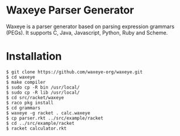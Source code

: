 # Waxeye Parser Generator

Waxeye is a parser generator based on parsing expression grammars (PEGs). It
supports C, Java, Javascript, Python, Ruby and Scheme.

# Installation

```shell
$ git clone https://github.com/waxeye-org/waxeye.git
$ cd waxeye
$ make compiler
$ sudo cp -R bin /usr/local/
$ sudo cp -R lib /usr/local/
$ cd src/racket/waxeye
$ raco pkg install
$ cd grammars
$ waxeye -g racket . calc.waxeye
$ cp parser.rkt ../src/example/racket
$ cd ../src/example/racket
$ racket calculator.rkt
```
